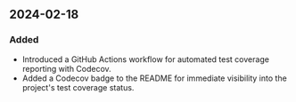 ## 2024-02-18

### Added
- Introduced a GitHub Actions workflow for automated test coverage reporting with Codecov.
- Added a Codecov badge to the README for immediate visibility into the project's test coverage status.